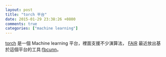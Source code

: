 ```yaml
---
layout: post
title: "torch 平台"
date: 2015-01-29 23:38:26 +0800
comments: true
categories: ["machine learning"]
---
```


<!-- more -->

[torch] 是一個 Machine learning 平台，裡面支援不少演算法， [FAIR] 最近放出基於這個平台的工具:[fbcunn]。


[torch]:http://torch.ch
[fbcunn]:https://github.com/facebook/fbcunn
[FAIR]:https://research.facebook.com/ai